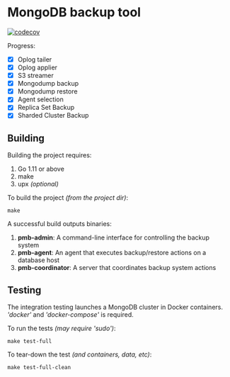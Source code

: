# MongoDB backup tool
[![codecov](https://codecov.io/gh/percona/mongodb-backup/branch/master/graph/badge.svg?token=TiuOmTfp2p)](https://codecov.io/gh/percona/mongodb-backup)

Progress:
- [x] Oplog tailer
- [x] Oplog applier
- [x] S3 streamer
- [x] Mongodump backup
- [x] Mongodump restore
- [x] Agent selection
- [x] Replica Set Backup
- [x] Sharded Cluster Backup

## Building

Building the project requires:
1. Go 1.11 or above
1. make
1. upx *(optional)*

To build the project *(from the project dir)*:
```
make
```

A successful build outputs binaries: 
1. **pmb-admin**: A command-line interface for controlling the backup system
1. **pmb-agent**: An agent that executes backup/restore actions on a database host
1. **pmb-coordinator**: A server that coordinates backup system actions

## Testing

The integration testing launches a MongoDB cluster in Docker containers. *'docker'* and *'docker-compose'* is required.

To run the tests *(may require 'sudo')*:
```
make test-full
```

To tear-down the test *(and containers, data, etc)*:
```
make test-full-clean
```
